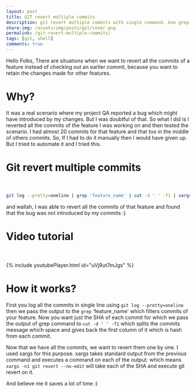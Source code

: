 ```yaml
---
layout: post
title: GIT revert multiple commits
description: git revert multiple commits with single command. Use grep, cut and xargs to revert multiple commits of a feature.
share-img: /assets/img/posts/git/cover.png
permalink: /git-revert-multiple-commits/
tags: [git, shell]
comments: true
---
```


Hello Folks, There are situations when we want to revert all the commits of a feature instead of checking out an earlier commit, because you want to retain the changes made for other features.

# Why?

It was a real scenario where my project QA reported a bug which might have introduced by my changes. But I was doubtful of that. So what I did is I reverted all the commits of the feature I was working on and then tested the scenario. I had almost 20 commits for that feature and that too in the middle of others commits. So, If I had to do it manually then I would have given up. But I tried to automate it and I tried this.

# Git revert multiple commits<br><br>

```bash
git log --pretty=oneline | grep 'feature_name' | cut -d ' ' -f1 | xargs -n1 git revert --no-edit
```

and wallah, I was able to revert all the commits of that feature and found that the bug was not introduced by my commits :)

# Video tutorial<br><br>

{% include youtubePlayer.html id="uVj9ut7mJgs" %}
<br>

# How it works?

First you log all the commits in single line using ```git log --pretty=oneline``` then we pass the output to the ```grep``` 'feature_name' which filters commits of your feature. Now you want just the SHA of each commit for which we pass the output of grep command to ```cut -d ' ' -f1``` which splits the commits message which space and gives back the first column of it which is hash from each commit.

Now that we have all the commits, we want to revert them one by one. I used xargs for this purpose. xargs takes standard output from the previous command and executes a command on each of the output. which means ```xargs -n1 git revert --no-edit``` will take each of the SHA and execute git revert on it.

And believe me it saves a lot of time :)